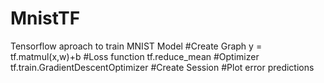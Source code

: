 # MnistTF
Tensorflow aproach to train MNIST Model
#Create Graph
  y = tf.matmul(x,w)+b
#Loss function
  tf.reduce_mean 
#Optimizer
  tf.train.GradientDescentOptimizer
#Create Session
#Plot error predictions
